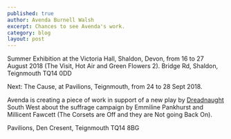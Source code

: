 ```yaml
---
published: true
author: Avenda Burnell Walsh
excerpt: Chances to see Avenda's work.
category: blog
layout: post
---
```


Summer Exhibition at the Victoria Hall, Shaldon, Devon, from 16 to 27 August 2018 (The Visit, Hot Air and Green Flowers 2).
Bridge Rd, Shaldon, Teignmouth TQ14 0DD

Next:
The Cause, at Pavilions, Teignmouth, from 24 to 28 Sept 2018. 

Avenda is creating a piece of work in support of a new play by <a href="https://www.pavilionsteignmouth.org.uk/events/cause">Dreadnaught</a> South West about the suffrage campaign by Emmiline Pankhurst and Millicent Fawcett (The Corsets are Off and they are Not going Back On).


Pavilions, Den Cresent, Teignmouth TQ14 8BG
